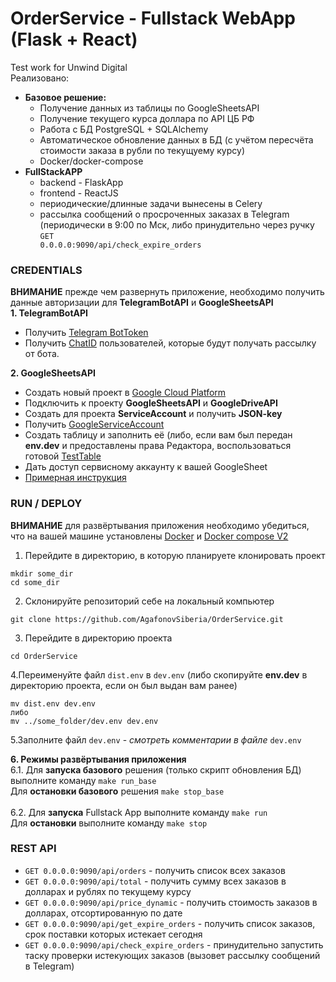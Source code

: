 # OrderService - Fullstack WebApp (Flask + React)
Test work for Unwind Digital
<br>
Реализовано:
* **Базовое решение:**
  * Получение данных из таблицы по GoogleSheetsAPI
  * Получение текущего курса доллара по API ЦБ РФ
  * Работа с БД PostgreSQL + SQLAlchemy
  * Автоматическое обновление данных в БД (с учётом пересчёта стоимости заказа в рубли по текущуему курсу)
  * Docker/docker-compose
* **FullStackAPP**
  * backend - FlaskApp
  * frontend - ReactJS
  * периодические/длинные задачи вынесены в Celery
  * рассылка сообщений о просроченных заказах в Telegram
  (периодически в 9:00 по Мск, либо принудительно через ручку <code>GET 0.0.0.0:9090/api/check_expire_orders</code>
  

### CREDENTIALS
**ВНИМАНИЕ** прежде чем развернуть приложение, необходимо получить данные авторизации для **TelegramBotAPI** и **GoogleSheetsAPI**
<br>
**1. TelegramBotAPI**
* Получить [Telegram BotToken](https://core.telegram.org/bots/features#creating-a-new-bot)
* Получить [ChatID](https://t.me/my_id_bot) пользователей, которые будут получать рассылку от бота.

**2. GoogleSheetsAPI**
* Создать новый проект в [Google Cloud Platform](https://console.cloud.google.com/)
* Подключить к проекту **GoogleSheetsAPI** и **GoogleDriveAPI**
* Создать для проекта **ServiceAccount** и получить **JSON-key**
* Получить [GoogleServiceAccount](https://habr.com/ru/post/575160/)
* Создать таблицу и заполнить её (либо, если вам был передан **env.dev** и предоставлены права Редактора, воспользоваться готовой [TestTable](https://docs.google.com/spreadsheets/d/1QThPLQHXtqHGG4OZ07zH7vdxsd7_ZotuWgXZdA3h5e4/edit#gid=0)
* Дать доступ сервисному аккаунту к вашей GoogleSheet
* [Примерная инструкция](https://habr.com/ru/post/575160/)





### RUN / DEPLOY
**ВНИМАНИЕ** для развёртывания приложения необходимо убедиться, что на вашей машине установлены  <a href="https://docs.docker.com/">Docker</a> и <a href="https://docs.docker.com/compose/">Docker compose V2</a>
1. Перейдите в директорию, в которую планируете клонировать проект
```
mkdir some_dir
cd some_dir
```
2. Склонируйте репозиторий себе на локальный компьютер
```
git clone https://github.com/AgafonovSiberia/OrderService.git
```
3. Перейдите в директорию проекта 
```
cd OrderService
```
4.Переименуйте файл <code>dist.env</code> в <code>dev.env</code> (либо скопируйте **env.dev** в директорию проекта, если он был выдан вам ранее)
```
mv dist.env dev.env
либо
mv ../some_folder/dev.env dev.env
```
5.Заполните файл <code>dev.env</code> - <i>смотреть комментарии в файле</i> <code>dev.env</code>

**6. Режимы развёртывания приложения**
<br>
6.1. Для **запуска базового** решения (только скрипт обновления БД) выполните команду 
``` make run_base ```
<br>Для **остановки базового** </u> решения ``` make stop_base ```
<br><br>
6.2. Для **запуска** Fullstack App выполните команду  ``` make run ```
<br> Для **остановки** выполните команду ``` make stop ```


### REST API
* <code>GET 0.0.0.0:9090/api/orders</code> - получить список всех заказов
* <code>GET 0.0.0.0:9090/api/total</code> - получить сумму всех заказов в долларах и рублях по текущему курсу
* <code>GET 0.0.0.0:9090/api/price_dynamic</code> - получить стоимость заказов в долларах, отсортированную по дате
* <code>GET 0.0.0.0:9090/api/get_expire_orders</code> - получить список заказов, срок поставки которых истекает сегодня
* <code>GET 0.0.0.0:9090/api/check_expire_orders</code> - принудительно запустить таску проверки истекующих заказов (вызовет рассылку сообщений в Telegram)

